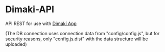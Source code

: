 # Dimaki-API

API REST for use with [Dimakí App](https://github.com/JuanAntonioReyes/Dimaki)

(The DB connection uses connection data from "config/config.js", but for security reasons, only "config.js.dist" with the data structure will be uploaded)